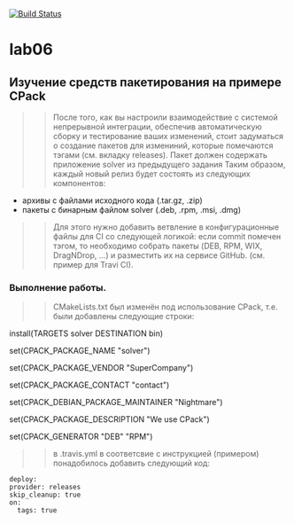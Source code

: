 [![Build Status](https://www.travis-ci.com/Solomatin-Sergey/lab06.svg?branch=main)](https://www.travis-ci.com/Solomatin-Sergey/lab06)
# lab06
## Изучение средств пакетирования на примере CPack

>> После того, как вы настроили взаимодействие с системой непрерывной интеграции,
обеспечив автоматическую сборку и тестирование ваших изменений, стоит задуматься
о создание пакетов для измениний, которые помечаются тэгами (см. вкладку releases).
Пакет должен содержать приложение solver из предыдущего задания Таким образом, каждый новый релиз будет состоять из следующих компонентов:

* архивы с файлами исходного кода (.tar.gz, .zip)
* пакеты с бинарным файлом solver (.deb, .rpm, .msi, .dmg)

>> Для этого нужно добавить ветвление в конфигурационные файлы для CI со следующей логикой:
>> если commit помечен тэгом, то необходимо собрать пакеты (DEB, RPM, WIX, DragNDrop, ...) и разместить их на сервисе GitHub. (см. пример для Travi CI).

### Выполнение работы.

>> CMakeLists.txt был изменён под использование CPack, т.е. были добавлены следующие строки:

install(TARGETS solver DESTINATION bin)

set(CPACK_PACKAGE_NAME "solver") 

set(CPACK_PACKAGE_VENDOR "SuperCompany") 

set(CPACK_PACKAGE_CONTACT "contact")  

set(CPACK_DEBIAN_PACKAGE_MAINTAINER "Nightmare") 

set(CPACK_PACKAGE_DESCRIPTION "We use CPack") 

set(CPACK_GENERATOR "DEB" "RPM")  

>> в .travis.yml в соответсвие с инструкцией (примером) понадобилось добавить следующий код:

```# Эта конфигурация будет использовать «GITHUB OAUTH TOKEN» для загрузки «ФАЙЛА ДЛЯ ЗАГРУЗКИ» (относительно рабочего каталога) в сборках с тегами.
deploy: 
provider: releases
skip_cleanup: true
on:
  tags: true
```
